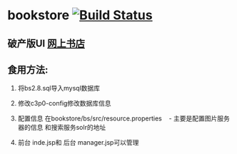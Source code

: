 # bookstore [![Build Status](https://travis-ci.org/upbit/pixivpy.svg)](http://123.206.130.92:8080/bs)

## 破产版UI [网上书店](http://123.206.130.92:8080/bs)

## 食用方法:

 1. 将bs2.8.sql导入mysql数据库
 
 2. 修改c3p0-config修改数据库信息
 
 3. 配置信息 在bookstore/bs/src/resource.properties
    - 主要是配置图片服务器的信息 和搜索服务solr的地址
 4. 前台 inde.jsp和 后台 manager.jsp可以管理
